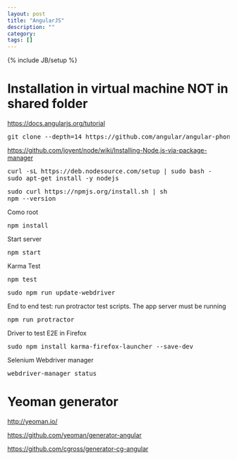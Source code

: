 ```yaml
---
layout: post
title: "AngularJS"
description: ""
category: 
tags: []
---
```

{% include JB/setup %}

<h1 class="sectionedit1" id="installation_in_virtual_machine_not_in_shared_folder">Installation in virtual machine NOT in shared folder</h1>
<div class="level1">

<p>
<a href="https://docs.angularjs.org/tutorial" class="urlextern" title="https://docs.angularjs.org/tutorial"  rel="nofollow">https://docs.angularjs.org/tutorial</a><br/>

</p>
<pre class="code">git clone --depth=14 https://github.com/angular/angular-phonecat.git</pre>

<p>
<a href="https://github.com/joyent/node/wiki/Installing-Node.js-via-package-manager" class="urlextern" title="https://github.com/joyent/node/wiki/Installing-Node.js-via-package-manager"  rel="nofollow">https://github.com/joyent/node/wiki/Installing-Node.js-via-package-manager</a>
</p>
<pre class="code">curl -sL https://deb.nodesource.com/setup | sudo bash -
sudo apt-get install -y nodejs</pre>
<pre class="code">sudo curl https://npmjs.org/install.sh | sh
npm --version</pre>

<p>
Como root
</p>
<pre class="code">npm install</pre>

<p>
Start server 
</p>
<pre class="code">npm start</pre>

<p>
Karma Test 
</p>
<pre class="code">npm test</pre>
<pre class="code">sudo npm run update-webdriver</pre>

<p>
End to end test: run protractor test scripts. The app server must be running
</p>
<pre class="code">npm run protractor</pre>

<p>
Driver to test E2E in Firefox<br/>

</p>
<pre class="code">sudo npm install karma-firefox-launcher --save-dev</pre>

<p>
Selenium Webdriver manager
</p>
<pre class="code">webdriver-manager status</pre>

</div>

<h1 class="sectionedit1" id="yeoman_generator">Yeoman generator</h1>
<div class="level1">

<p>
<a href="http://yeoman.io/" class="urlextern" title="http://yeoman.io/"  rel="nofollow">http://yeoman.io/</a><br/>

</p>

<p>
<a href="https://github.com/yeoman/generator-angular" class="urlextern" title="https://github.com/yeoman/generator-angular"  rel="nofollow">https://github.com/yeoman/generator-angular</a><br/>

</p>

<p>
<a href="https://github.com/cgross/generator-cg-angular" class="urlextern" title="https://github.com/cgross/generator-cg-angular"  rel="nofollow">https://github.com/cgross/generator-cg-angular</a>
</p>

</div>
